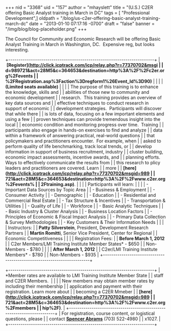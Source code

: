 +++
nid = "3368"
uid = "157"
author = "mhayslett"
title = "(U.S.) C2ER offering Basic Analyst training in March in DC"
tags = [ "Professional Development",]
oldpath = "/blog/us-c2er-offering-basic-analyst-training-march-dc"
date = "2013-01-10 07:17:16 -0700"
draft = "false"
banner = "/img/blog/blog-placeholder.png"
+++
 

The Council for Community and Economic Research will be offering Basic
Analyst Training in March in Washington, DC.  Expensive reg, but looks
interesting.

+-----------------------------------------------------------------------+
|  **[Register](http://click.icptrack.com/icp/relay.php?r=77370702&msgi |
| d=989721&act=28M5&c=364653&destination=http%3A%2F%2Fc2er.org%2Fevents |
| %2FRegistration.asp%3Faction%3Dregform1%26Event_Id%3D90)**            |
|                                                                       |
| **(Limited seats available)**                                         |
|                                                                       |
| The purpose of this training is to enhance the knowledge, skills and  |
| abilities of those new to community and economic development          |
| research.  This training provides an overview of key data sources and |
| effective techniques to conduct research in support of economic       |
| development strategies.  Participants will discover that while there  |
| is lots of data, focusing on a few important elements and using a few |
| proven techniques can provide tremendous insight into the local       |
| economic condition and monitoring progress over time.  Training       |
| participants also engage in hands-on exercises to find and analyze    |
| data within a framework of answering practical, real-world questions  |
| that policymakers and practitioners encounter.  For example, when     |
| asked to perform quality of life benchmarking, track local trends, or |
| develop information in support of business recruitment, industry      |
| cluster building, economic impact assessments, incentive awards, and  |
| planning efforts.  Ways to effectively communicate the results from   |
| this research to plicy leaders and practitioners are covered. Learn   |
| more                                                                  |
| **[here](http://click.icptrack.com/icp/relay.php?r=77370702&msgid=989 |
| 721&act=28M5&c=364653&destination=http%3A%2F%2Fwww.c2er.org%2Fevents% |
| 2Ftraining.asp)**.                                                    |
|                                                                       |
| Participants will learn:                                              |
|                                                                       |
| -   Important Data Sources by Topic Area                              |
|     -   Business & Employment                                         |
|     -   Consumer Activity                                             |
|     -   Demographic                                                   |
|     -   Education                                                     |
|     -   Residential and Commercial Real Estate                        |
|     -   Tax Structure & Incentives                                    |
|     -   Transportation & Utilities                                    |
|     -   Quality of Life                                               |
|     -   Workforce                                                     |
| -   Basic Analytic Techniques                                         |
| -   Basic Industry & Cluster Analysis                                 |
| -   Business Location Factors                                         |
| -   Principles of Economic & Fiscal Impact Analysis                   |
| -   Primary Data Collection & Survey Methodologies                    |
| -   Key Customers & Their Information Needs                           |
|                                                                       |
| Instructors:                                                         |
| **Patty Silverstein**, President, Development Research Partners      |
| **Martin Romitti**, Senior Vice President, Center for Regional        |
| Economic Competitiveness                                              |
|                                                                       |
| Registration Fees:                                                   |
| **Before March 1, 2012**                                             |
| C2er Members/LMI Training Institute Member States* - $650          |
| Non-Members - $780                                                   |
|                                                                       |
| **After March 1, 2012**                                              |
| C2er/LMI Training Institute Members* - $780                        |
| Non-Members - $935                                                   |
+-----------------------------------------------------------------------+

+-----------------------------------------------------------------------+
| *Member rates are available to LMI Training Institute Member State   |
| staff and C2ER Members.                                               |
|                                                                       |
| New members may obtain member rates by including their membership     |
| application and payment with their registration. Learn more about     |
| becoming a C2ER Mmeber                                                |
| **[here](http://click.icptrack.com/icp/relay.php?r=77370702&msgid=989 |
| 721&act=28M5&c=364653&destination=http%3A%2F%2Fwww.c2er.org%2Fmembers |
| hip%2F)**.                                                            |
+-----------------------------------------------------------------------+
| For registration, course content, or logistical questions, please     |
| contact **[Spencer Abrams](mailto:sabrams@crec.net)** (703) 522-4980  |
| x1027.                                                                |
+-----------------------------------------------------------------------+
